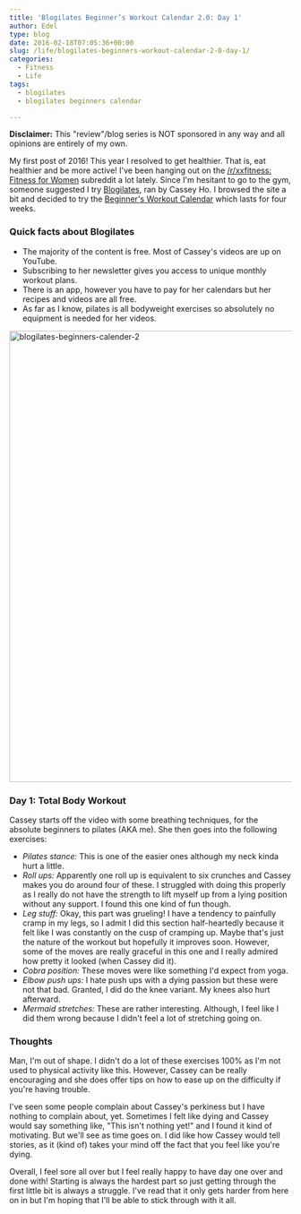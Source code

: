 ```yaml
---
title: 'Blogilates Beginner’s Workout Calendar 2.0: Day 1'
author: Edel
type: blog
date: 2016-02-18T07:05:36+00:00
slug: /life/blogilates-beginners-workout-calendar-2-0-day-1/
categories:
  - Fitness
  - Life
tags:
  - blogilates
  - blogilates beginners calendar

---
```

**Disclaimer:** This "review"/blog series is NOT sponsored in any way and all opinions are entirely of my own.

My first post of 2016! This year I resolved to get healthier. That is, eat healthier and be more active! I've been hanging out on the [/r/xxfitness: Fitness for Women][1] subreddit a lot lately. Since I'm hesitant to go to the gym, someone suggested I try [Blogilates][2], ran by Cassey Ho. I browsed the site a bit and decided to try the [Beginner's Workout Calendar][3] which lasts for four weeks.

### Quick facts about Blogilates 

  * The majority of the content is free. Most of Cassey's videos are up on YouTube.
  * Subscribing to her newsletter gives you access to unique monthly workout plans.
  * There is an app, however you have to pay for her calendars but her recipes and videos are all free.
  * As far as I know, pilates is all bodyweight exercises so absolutely no equipment is needed for her videos.

<a href="http://scattered.me/wp-content/uploads/2016/02/blogilates-beginners-calender-2.png" rel="attachment wp-att-11076"><img src="http://scattered.me/wp-content/uploads/2016/02/blogilates-beginners-calender-2-1024x806.png" alt="blogilates-beginners-calender-2" width="1024" height="806" class="alignnone size-large wp-image-11076" srcset="http://erzadel.net/blog/wp-content/uploads/2016/02/blogilates-beginners-calender-2-1024x806.png 1024w, http://erzadel.net/blog/wp-content/uploads/2016/02/blogilates-beginners-calender-2-300x236.png 300w, http://erzadel.net/blog/wp-content/uploads/2016/02/blogilates-beginners-calender-2-768x604.png 768w" sizes="(max-width: 1024px) 100vw, 1024px" /></a>

### Day 1: Total Body Workout

<div class="flex-video">
</div>

Cassey starts off the video with some breathing techniques, for the absolute beginners to pilates (AKA me). She then goes into the following exercises:

  * _Pilates stance:_ This is one of the easier ones although my neck kinda hurt a little.
  * _Roll ups:_ Apparently one roll up is equivalent to six crunches and Cassey makes you do around four of these. I struggled with doing this properly as I really do not have the strength to lift myself up from a lying position without any support. I found this one kind of fun though.
  * _Leg stuff:_ Okay, this part was grueling! I have a tendency to painfully cramp in my legs, so I admit I did this section half-heartedly because it felt like I was constantly on the cusp of cramping up. Maybe that's just the nature of the workout but hopefully it improves soon. However, some of the moves are really graceful in this one and I really admired how pretty it looked (when Cassey did it).
  * _Cobra position:_ These moves were like something I'd expect from yoga.
  * _Elbow push ups:_ I hate push ups with a dying passion but these were not that bad. Granted, I did do the knee variant. My knees also hurt afterward. 
  * _Mermaid stretches:_ These are rather interesting. Although, I feel like I did them wrong because I didn't feel a lot of stretching going on.

### Thoughts

Man, I'm out of shape. I didn't do a lot of these exercises 100% as I'm not used to physical activity like this. However, Cassey can be really encouraging and she does offer tips on how to ease up on the difficulty if you're having trouble.

I've seen some people complain about Cassey's perkiness but I have nothing to complain about, yet. Sometimes I felt like dying and Cassey would say something like, "This isn't nothing yet!" and I found it kind of motivating. But we'll see as time goes on. I did like how Cassey would tell stories, as it (kind of) takes your mind off the fact that you feel like you're dying.

Overall, I feel sore all over but I feel really happy to have day one over and done with! Starting is always the hardest part so just getting through the first little bit is always a struggle. I've read that it only gets harder from here on in but I'm hoping that I'll be able to stick through with it all.




 [1]: http://reddit.com/r/xxfitness
 [2]: http://blogilates.com
 [3]: http://www.blogilates.com/blog/2014/12/30/new-beginners-calendar-2-0-for-2015/